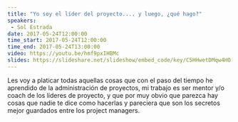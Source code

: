 ```yaml
---
title: "Yo soy el líder del proyecto.... y luego, ¿qué hago?"
speakers:
 - Sol Estrada
date: 2017-05-24T12:00:00
time_start: 2017-05-24T12:00:00
time_end: 2017-05-24T13:00:00
video: https://youtu.be/hmf9pxIHBMc
slides: https://slideshare.net/slideshow/embed_code/key/C5HHwetDMqw4HO
---
```


Les voy a platicar todas aquellas cosas que con el paso del tiempo he aprendido de la administración de proyectos, mi trabajo es ser mentor y/o coach de los líderes de proyecto, y que por muy obvio que parezca hay cosas que nadie te dice como hacerlas y pareciera que son los secretos mejor guardados entre los project managers.